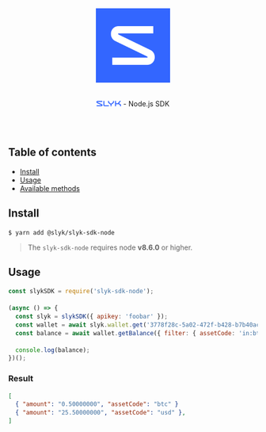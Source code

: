 <div align="center">
	<br>
	<br>
	<img width="150" src="docs/media/slyk.png" alt="Slyk">
	<br>
	<br>
	<p align="center"><img width="50" src="docs/media/logo.png" alt="Slyk"> - Node.js SDK </p>
	<br>
	<br>
</div>

## Table of contents
- [Install](#install)
- [Usage](#usage)
- [Available methods](docs/methods.md)

## Install

```
$ yarn add @slyk/slyk-sdk-node
```

> The `slyk-sdk-node` requires node **v8.6.0** or higher.

## Usage

```js
const slykSDK = require('slyk-sdk-node');

(async () => {
  const slyk = slykSDK({ apikey: 'foobar' });
  const wallet = await slyk.wallet.get('3778f28c-5a02-472f-b428-b7b40acf8055');
  const balance = await wallet.getBalance({ filter: { assetCode: 'in:btc,usd' } });

  console.log(balance);
})();
```

### Result

```json
[
  { "amount": "0.50000000", "assetCode": "btc" }
  { "amount": "25.50000000", "assetCode": "usd" },
]
```
